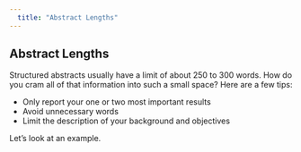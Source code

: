 ```yaml
---
  title: "Abstract Lengths"
---
```


## Abstract Lengths

Structured abstracts usually have a limit of about 250 to 300 words. How do you cram all of that information into such a small space? Here are a few tips:

- Only report your one or two most important results<br>
- Avoid unnecessary words<br>
- Limit the description of your background and objectives<br>

Let’s look at an example.
